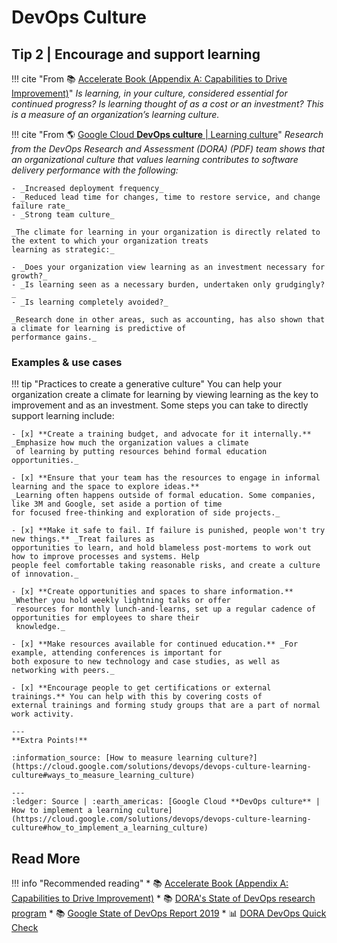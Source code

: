# DevOps Culture 

## Tip 2 | Encourage and support learning 

!!! cite "From :books: [Accelerate Book (Appendix A: Capabilities to Drive Improvement)](https://www.oreilly.com/library/view/accelerate/9781457191435/32-app_A.xhtml)"
    _Is learning, in your culture, considered essential for continued progress? 
    Is learning thought of as a cost or an investment? This is a measure of an organization’s learning culture._
    
!!! cite "From :earth_americas: [Google Cloud **DevOps culture** | Learning culture](https://cloud.google.com/solutions/devops/devops-culture-westrum-organizational-culture)"
    _Research from the DevOps Research and Assessment (DORA) (PDF) team shows that an organizational culture that values
     learning contributes to software delivery performance with the following:_

    - _Increased deployment frequency_
    - _Reduced lead time for changes, time to restore service, and change failure rate_
    - _Strong team culture_
    
    _The climate for learning in your organization is directly related to the extent to which your organization treats 
    learning as strategic:_

    - _Does your organization view learning as an investment necessary for growth?_
    - _Is learning seen as a necessary burden, undertaken only grudgingly?_
    - _Is learning completely avoided?_
    
    _Research done in other areas, such as accounting, has also shown that a climate for learning is predictive of
    performance gains._ 

### Examples & use cases

!!! tip "Practices to create a generative culture" 
    You can help your organization create a climate for learning by viewing learning as the key to improvement and as an
    investment. Some steps you can take to directly support learning include:

    - [x] **Create a training budget, and advocate for it internally.** _Emphasize how much the organization values a climate
     of learning by putting resources behind formal education opportunities._

    - [x] **Ensure that your team has the resources to engage in informal learning and the space to explore ideas.** 
    _Learning often happens outside of formal education. Some companies, like 3M and Google, set aside a portion of time
    for focused free-thinking and exploration of side projects._
    
    - [x] **Make it safe to fail. If failure is punished, people won't try new things.** _Treat failures as 
    opportunities to learn, and hold blameless post-mortems to work out how to improve processes and systems. Help
    people feel comfortable taking reasonable risks, and create a culture of innovation._
    
    - [x] **Create opportunities and spaces to share information.** _Whether you hold weekly lightning talks or offer
     resources for monthly lunch-and-learns, set up a regular cadence of opportunities for employees to share their
     knowledge._
    
    - [x] **Make resources available for continued education.** _For example, attending conferences is important for 
    both exposure to new technology and case studies, as well as networking with peers._
    
    - [x] **Encourage people to get certifications or external trainings.** You can help with this by covering costs of
    external trainings and forming study groups that are a part of normal work activity.
    
    ---
    **Extra Points!**
    
    :information_source: [How to measure learning culture?](https://cloud.google.com/solutions/devops/devops-culture-learning-culture#ways_to_measure_learning_culture)
    
    ---
    :ledger: Source | :earth_americas: [Google Cloud **DevOps culture** | How to implement a learning culture](https://cloud.google.com/solutions/devops/devops-culture-learning-culture#how_to_implement_a_learning_culture)

## Read More

!!! info "Recommended reading"
    * :books: [Accelerate Book (Appendix A: Capabilities to Drive Improvement)](https://www.oreilly.com/library/view/accelerate/9781457191435/32-app_A.xhtml)
    * :books: [DORA's State of DevOps research program](https://www.devops-research.com/research.html)
    * :books: [Google State of DevOps Report 2019](https://services.google.com/fh/files/misc/state-of-devops-2019.pdf)
    * :bar_chart: [DORA DevOps Quick Check](https://www.devops-research.com/quickcheck.html)
